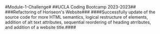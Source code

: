 #Module-1-Challenge#
##UCLA Coding Bootcamp 2023-2023##
###Refactoring of Horiseon's Website###
####Successfully update of the source code for more HTML semantics, logical restructure of elements, addition of alt text attributes, sequential reordering of heading atrributes, and addition of a website title.####
